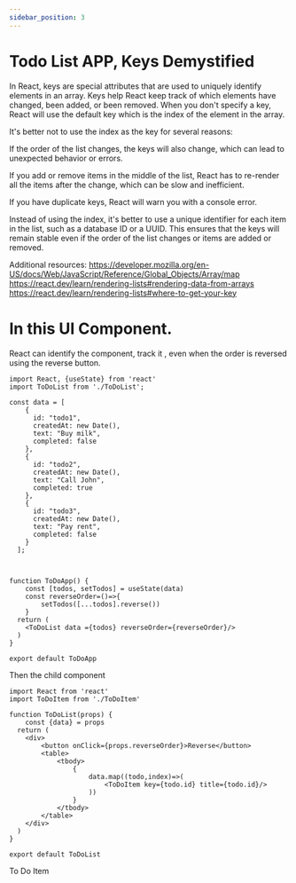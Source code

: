 ```yaml
---
sidebar_position: 3
---
```


# Todo List APP, Keys Demystified

In React, keys are special attributes that are used to uniquely identify elements in an array. Keys help React keep track of which elements have changed, been added, or been removed. When you don't specify a key, React will use the default key which is the index of the element in the array.

It's better not to use the index as the key for several reasons:

If the order of the list changes, the keys will also change, which can lead to unexpected behavior or errors.

If you add or remove items in the middle of the list, React has to re-render all the items after the change, which can be slow and inefficient.

If you have duplicate keys, React will warn you with a console error.

Instead of using the index, it's better to use a unique identifier for each item in the list, such as a database ID or a UUID. This ensures that the keys will remain stable even if the order of the list changes or items are added or removed.


Additional resources:
https://developer.mozilla.org/en-US/docs/Web/JavaScript/Reference/Global_Objects/Array/map  
https://react.dev/learn/rendering-lists#rendering-data-from-arrays
https://react.dev/learn/rendering-lists#where-to-get-your-key


# In this UI Component.
React can identify the component, track it , even when the order is reversed using the reverse button.


```JSX
import React, {useState} from 'react'
import ToDoList from './ToDoList';

const data = [
    {
      id: "todo1",
      createdAt: new Date(),
      text: "Buy milk",
      completed: false
    },
    {
      id: "todo2",
      createdAt: new Date(),
      text: "Call John",
      completed: true
    },
    {
      id: "todo3",
      createdAt: new Date(),
      text: "Pay rent",
      completed: false
    }
  ];
  
  

function ToDoApp() {
    const [todos, setTodos] = useState(data)
    const reverseOrder=()=>{
        setTodos([...todos].reverse())
    }
  return (
    <ToDoList data ={todos} reverseOrder={reverseOrder}/>
  )
}

export default ToDoApp

```

Then the child component

```JSX
import React from 'react'
import ToDoItem from './ToDoItem'

function ToDoList(props) {
    const {data} = props
  return (
    <div>
        <button onClick={props.reverseOrder}>Reverse</button>
        <table>
            <tbody>
                {
                    data.map((todo,index)=>(
                        <ToDoItem key={todo.id} title={todo.id}/>
                    ))
                }
            </tbody>
        </table>
    </div>
  )
}

export default ToDoList
```

To Do Item
```JSX

```